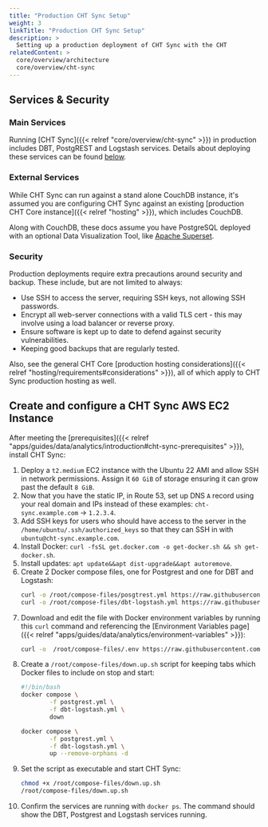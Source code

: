 ```yaml
---
title: "Production CHT Sync Setup"
weight: 3
linkTitle: "Production CHT Sync Setup"
description: >
  Setting up a production deployment of CHT Sync with the CHT
relatedContent: >
  core/overview/architecture
  core/overview/cht-sync
---
```



##  Services & Security

### Main Services

Running [CHT Sync]({{< relref "core/overview/cht-sync" >}}) in production includes DBT, PostgREST and Logstash services. Details about deploying these services can be found [below](#create-and-configure-a-cht-sync-aws-ec2-instance).   

### External Services

While CHT Sync can run against a stand alone CouchDB instance, it's assumed you are configuring CHT Sync against an existing [production CHT Core instance]({{< relref "hosting" >}}), which includes CouchDB. 

Along with CouchDB, these docs assume you have PostgreSQL deployed with an optional Data Visualization Tool, like [Apache Superset](https://superset.apache.org/).

### Security

Production deployments require extra precautions around security and backup. These include, but are not limited to always:
* Use SSH to access the server, requiring SSH keys, not allowing SSH passwords.
* Encrypt all web-server connections with a valid TLS cert - this may involve using a load balancer or reverse proxy.
* Ensure software is kept up to date to defend against security vulnerabilities.
* Keeping good backups that are regularly tested.

 Also, see the general CHT Core [production hosting considerations]({{< relref "hosting/requirements#considerations" >}}), all of which apply to CHT Sync production hosting as well.

## Create and configure a CHT Sync AWS EC2 Instance 

After meeting the [prerequisites]({{< relref "apps/guides/data/analytics/introduction#cht-sync-prerequisites" >}}), install CHT Sync:

1. Deploy a `t2.medium` EC2 instance with the Ubuntu 22 AMI and allow SSH in network permissions. Assign it `60 GiB` of storage ensuring it can grow past the default `8 GiB`.
2. Now that you have the static IP, in Route 53, set up DNS `A` record using your real domain and IPs instead of these examples: `cht-sync.example.com` -> `1.2.3.4`.
3. Add SSH keys for users who should have access to the server in the `/home/ubuntu/.ssh/authorized_keys` so that they can SSH in with `ubuntu@cht-sync.example.com`.
4. Install Docker: `curl -fsSL get.docker.com -o get-docker.sh && sh get-docker.sh`.
5. Install updates: `apt update&&apt dist-upgrade&&apt autoremove`.
6. Create 2 Docker compose files, one for Postgrest and  one for DBT and Logstash: 
    ```bash
    curl -o /root/compose-files/posgtrest.yml https://raw.githubusercontent.com/medic/cht-sync/main/docker-compose.postgrest.yml
    curl -o /root/compose-files/dbt-logstash.yml https://raw.githubusercontent.com/medic/cht-sync/main/docker-compose.yml
    ```
7. Download and edit the file with Docker environment variables by running this `curl` command and referencing the [Environment Variables page]({{< relref "apps/guides/data/analytics/environment-variables" >}}):
    ```bash
    curl -o  /root/compose-files/.env https://raw.githubusercontent.com/medic/cht-sync/main/env.template
    ```
8. Create a  `/root/compose-files/down.up.sh` script for keeping tabs which Docker files to include on stop and start:
    ```bash
    #!/bin/bash
    docker compose \
            -f postgrest.yml \
            -f dbt-logstash.yml \
            down

    docker compose \
            -f postgrest.yml \
            -f dbt-logstash.yml \
            up --remove-orphans -d
    ```       
9. Set the script as executable and start CHT Sync:
    ```bash
    chmod +x /root/compose-files/down.up.sh
    /root/compose-files/down.up.sh
    ```
10. Confirm the services are running with `docker ps`. The command should show the DBT, Postgrest and Logstash services running. 
